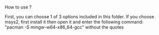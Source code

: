 How to use ?

First, you can choose 1 of 3 options included in this folder.
If you choose msys2, first install it then open it and enter the following command:
	"pacman -S mingw-w64-x86_64-gcc"
without the quotes